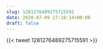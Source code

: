 ```yaml
---
slug: 1281276489275715591
date: 2020-07-09 17:18:14+00:00
draft: false
---
```


{{< tweet 1281276489275715591 >}}
